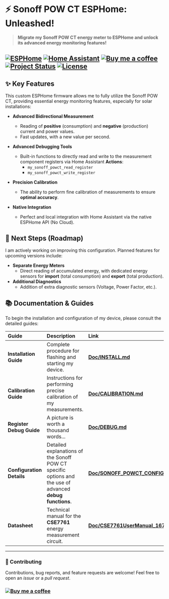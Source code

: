 # ⚡ Sonoff POW CT ESPHome: Unleashed!

> **Migrate my Sonoff POW CT energy meter to ESPHome and unlock its advanced energy monitoring features!**

[![ESPHome](https://img.shields.io/badge/ESPHome-2F7B9D?style=for-the-badge&logo=esphome&logoColor=white)](https://esphome.io/)
[![Home Assistant](https://img.shields.io/badge/Home%20Assistant-41A8F5?style=for-the-badge&logo=home-assistant&logoColor=white)](https://www.home-assistant.io/)
[![Buy me a coffee](https://img.shields.io/badge/Buy%20me%20a%20coffee-PayPal-blue?style=for-the-badge&logo=paypal)](https://paypal.me/mazkagaz)
[![Project Status](https://img.shields.io/badge/Status-Active-brightgreen?style=for-the-badge)](https://github.com/votre_profil/votre_repo/commits/main)
[![License](https://img.shields.io/badge/License-MIT-blue.svg?style=for-the-badge)]() 
---

## ✨ Key Features

This custom ESPHome firmware allows me to fully utilize the Sonoff POW CT, providing essential energy monitoring features, especially for solar installations:

* **Advanced Bidirectional Measurement**
    * Reading of **positive** (consumption) and **negative** (production) current and power values.
    * Fast updates, with a new value per second.

* **Advanced Debugging Tools**
    * Built-in functions to directly read and write to the measurement component registers via Home Assistant **Actions**:
        * `my_sonoff_powct_read_register`
        * `my_sonoff_powct_write_register`

* **Precision Calibration**
    * The ability to perform fine calibration of measurements to ensure **optimal accuracy**.

* **Native Integration**
    * Perfect and local integration with Home Assistant via the native ESPHome API (No Cloud).

## 🚀 Next Steps (Roadmap)

I am actively working on improving this configuration. Planned features for upcoming versions include:

* **Separate Energy Meters**
    * Direct reading of accumulated energy, with dedicated energy sensors for **import** (total consumption) and **export** (total production).
* **Additional Diagnostics**
    * Addition of extra diagnostic sensors (Voltage, Power Factor, etc.).

## 📚 Documentation & Guides

To begin the installation and configuration of my device, please consult the detailed guides:

| Guide | Description | Link |
| :--- | :--- | :--- |
| **Installation Guide** | Complete procedure for flashing and starting my device. | **[Doc/INSTALL.md](Doc/INSTALL.md)** |
| **Calibration Guide** | Instructions for performing precise calibration of my measurements. | **[Doc/CALIBRATION.md](Doc/CALIBRATION.md)** |
| **Register Debug Guide** | A picture is worth a thousand words... | **[Doc/DEBUG.md](Doc/DEBUG.md)** |
| **Configuration Details** | Detailed explanations of the Sonoff POW CT specific options and the use of advanced **debug functions**. | **[Doc/SONOFF\_POWCT\_CONFIG.md](Doc/SONOFF\_POWCT\_CONFIG.md)** |
| **Datasheet** | Technical manual for the **CSE7761** energy measurement circuit. | **[Doc/CSE7761UserManual\_1672133056.pdf](Doc/CSE7761UserManual\_1672133056.pdf)** |

***

### 🤝 Contributing

Contributions, bug reports, and feature requests are welcome! Feel free to open an *issue* or a *pull request*.

### [![Buy me a coffee](https://img.shields.io/badge/Buy%20me%20a%20coffee-PayPal-blue?style=for-the-badge&logo=paypal)](https://paypal.me/mazkagaz)
